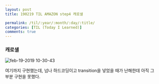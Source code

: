 ```yaml
---
layout: post
title: 190219 TIL AMAZON step4 캐로샐

permalink: /til/:year/:month/:day/:title/
categories: [TIL (Today I Learned)]
comments: true
---
```



### **캐로샐**


![feb-19-2019 10-30-43](https://user-images.githubusercontent.com/40848630/53107178-d6a48f80-3577-11e9-8182-ee36d86a4843.gif)

여기까지 구현했는데, 넘나 하드코딩이고 transition을 넣었을 때가 난해한데 아직 그 부분 구현을 못했다. 
